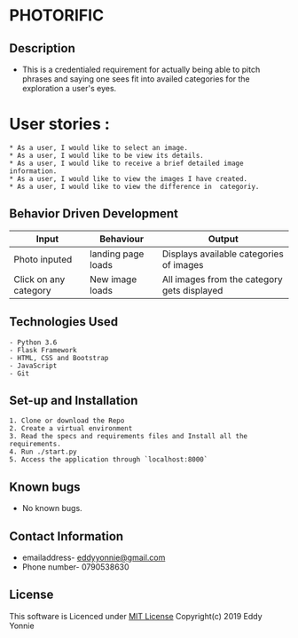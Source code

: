 # PHOTORIFIC
## Description
* This is a credentialed requirement for actually being able to pitch phrases and saying one sees fit into availed categories for the exploration a user's eyes.

# User stories :
    * As a user, I would like to select an image.
    * As a user, I would like to be view its details.
    * As a user, I would like to receive a brief detailed image information.
    * As a user, I would like to view the images I have created.
    * As a user, I would like to view the difference in  categoriy.


## Behavior Driven Development
| Input               | Behaviour                         | Output                        |
| ------------------- | ------------------ | ------------------------------------------|
| Photo inputed       | landing page loads | Displays available categories of images   |
| Click on any category| New image  loads | All images from the category gets displayed|


## Technologies Used
    - Python 3.6
    - Flask Framework
    - HTML, CSS and Bootstrap
    - JavaScript
    - Git


## Set-up and Installation
    1. Clone or download the Repo
    2. Create a virtual environment
    3. Read the specs and requirements files and Install all the requirements.
    4. Run ./start.py
    5. Access the application through `localhost:8000`

## Known bugs
* No known bugs.

## Contact Information
* emailaddress- eddyyonnie@gmail.com
* Phone number- 0790538630
 
 ## License

This software is Licenced under [MIT License](LICENSE)
Copyright(c) 2019 Eddy Yonnie